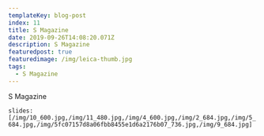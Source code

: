 ```yaml
---
templateKey: blog-post
index: 11
title: S Magazine
date: 2019-09-26T14:08:20.071Z
description: S Magazine
featuredpost: true
featuredimage: /img/leica-thumb.jpg
tags:
  - S Magazine
---
```

S Magazine

`slides:[/img/10_600.jpg,/img/11_480.jpg,/img/4_600.jpg,/img/2_684.jpg,/img/5_684.jpg,/img/5fc07157d8a06fbb8455e1d6a2176b07_736.jpg,/img/9_684.jpg]`
